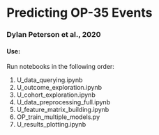 # Predicting OP-35 Events

### Dylan Peterson et al., 2020

#### Use:

Run notebooks in the following order:
1. U_data_querying.ipynb
2. U_outcome_exploration.ipynb
3. U_cohort_exploration.ipynb
4. U_data_preprocessing_full.ipynb
5. U_feature_matrix_building.ipynb
6. OP_train_multiple_models.py
7. U_results_plotting.ipynb